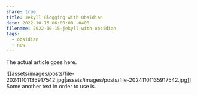 ```yaml
---
share: true
title: Jekyll Blogging with Obsidian
date: 2022-10-15 06:00:00 -0400
filename: 2022-10-15-jekyll-with-obsidian
tags:
  - obsidian
  - new
---
```


The actual article goes here.

![[assets/images/posts/file-20241101135917542.jpg|assets/images/posts/file-20241101135917542.jpg]]
Some another text in order to use is. 